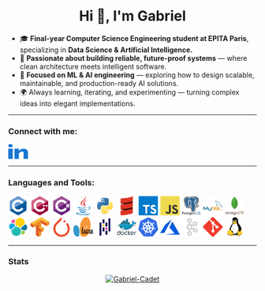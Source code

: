 <h1 align="center">Hi 👋, I'm Gabriel</h1>

- 🎓 **Final-year Computer Science Engineering student at EPITA Paris**, specializing in **Data Science & Artificial Intelligence.**  
- 🧠 **Passionate about building reliable, future-proof systems** — where clean architecture meets intelligent software.  
- 🚀 **Focused on ML & AI engineering** — exploring how to design scalable, maintainable, and production-ready AI solutions.  
- 🌍 Always learning, iterating, and experimenting — turning complex ideas into elegant implementations.  

---

<h3 align="left">Connect with me:</h3>
<p align="left">
<a href="https://linkedin.com/in/gabriel-calvente" target="blank">
  <img align="center" src="https://raw.githubusercontent.com/teamedwardforever/Readme-Generator/main/svg/Social/linked-in-alt.svg" alt="LinkedIn" height="30" width="40" />
</a>
</p>

---

<h3 align="left">Languages and Tools:</h3>
<p align="left">

<!-- Programming Languages -->
<img src="https://raw.githubusercontent.com/teamedwardforever/Readme-Generator/main/svg/Skills/Languages/c-original.svg" alt="C" width="40" height="40"/>
<img src="https://raw.githubusercontent.com/teamedwardforever/Readme-Generator/main/svg/Skills/Languages/cplusplus-original.svg" alt="C++" width="40" height="40"/>
<img src="https://raw.githubusercontent.com/teamedwardforever/Readme-Generator/main/svg/Skills/Languages/csharp-original.svg" alt="C#" width="40" height="40"/>
<img src="https://raw.githubusercontent.com/teamedwardforever/Readme-Generator/main/svg/Skills/Languages/java-original.svg" alt="Java" width="40" height="40"/>
<img src="https://raw.githubusercontent.com/teamedwardforever/Readme-Generator/main/svg/Skills/Languages/python-original.svg" alt="Python" width="40" height="40"/>
<img src="https://raw.githubusercontent.com/teamedwardforever/Readme-Generator/main/svg/Skills/Languages/scala-original.svg" alt="Scala" width="40" height="40"/>
<img src="https://raw.githubusercontent.com/teamedwardforever/Readme-Generator/main/svg/Skills/Languages/typescript-original.svg" alt="TypeScript" width="40" height="40"/>
<img src="https://raw.githubusercontent.com/teamedwardforever/Readme-Generator/main/svg/Skills/Languages/javascript-original.svg" alt="JavaScript" width="40" height="40"/>


<!-- Databases -->
<img src="https://raw.githubusercontent.com/teamedwardforever/Readme-Generator/main/svg/Skills/Database/postgresql-original-wordmark.svg" alt="PostgreSQL" width="40" height="40"/>
<img src="https://raw.githubusercontent.com/teamedwardforever/Readme-Generator/main/svg/Skills/Database/mysql-original-wordmark.svg" alt="MySQL" width="40" height="40"/>
<img src="https://raw.githubusercontent.com/teamedwardforever/Readme-Generator/main/svg/Skills/Database/mongodb-original-wordmark.svg" alt="MongoDB" width="40" height="40"/>
<img src="https://raw.githubusercontent.com/teamedwardforever/Readme-Generator/main/svg/Skills/Database/elastic-icon.svg" alt="Elasticsearch" width="40" height="40"/>

<!-- ML & AI -->
<img src="https://raw.githubusercontent.com/teamedwardforever/Readme-Generator/main/svg/Skills/ML/tensorflow-icon.svg" alt="TensorFlow" width="40" height="40"/>
<img src="https://raw.githubusercontent.com/teamedwardforever/Readme-Generator/main/svg/Skills/ML/pytorch-icon.svg" alt="PyTorch" width="40" height="40"/>
<img src="https://raw.githubusercontent.com/teamedwardforever/Readme-Generator/main/svg/Skills/ML/Scikit_learn_logo_small.svg" alt="Scikit-learn" width="40" height="40"/>
<img src="https://raw.githubusercontent.com/teamedwardforever/Readme-Generator/main/svg/Skills/ML/pandas-original.svg" alt="Pandas" width="40" height="40"/>

<!-- DevOps & Cloud -->
<img src="https://raw.githubusercontent.com/teamedwardforever/Readme-Generator/main/svg/Skills/Devops/docker-original-wordmark.svg" alt="Docker" width="40" height="40"/>
<img src="https://raw.githubusercontent.com/teamedwardforever/Readme-Generator/main/svg/Skills/Devops/kubernetes-icon.svg" alt="Kubernetes" width="40" height="40"/>
<img src="https://raw.githubusercontent.com/teamedwardforever/Readme-Generator/main/svg/Skills/Devops/microsoft_azure-icon.svg" alt="Azure" width="40" height="40"/>
<img src="https://raw.githubusercontent.com/log-z/logos/main/website-logos/kafka_on_dark.svg" alt="Kafka (dark)" width="40" height="40"/>


<!-- Tools & Others -->
<img src="https://raw.githubusercontent.com/teamedwardforever/Readme-Generator/main/svg/Skills/Other/git-scm-icon.svg" alt="Git" width="40" height="40"/>
<img src="https://raw.githubusercontent.com/teamedwardforever/Readme-Generator/main/svg/Skills/Other/linux-original.svg" alt="Linux" width="40" height="40"/>

</p>

---

<h3 align="left">Stats</h3>

<p align="center"> 
  <a href="https://github.com/ryo-ma/github-profile-trophy">
    <img src="https://github-profile-trophy.vercel.app/?username=gabcal07&theme=dracula" alt="Gabriel-Cadet" />
  </a> 
</p>
